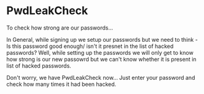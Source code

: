 # PwdLeakCheck
To check how strong are our passwords...

In General, while signing up we setup our passwords but we need to think - Is this password good enough/ isn't it presnet in the list of hacked passwords?
Well, while setting up the passwords we will only get to know how strong is our new passowrd but we can't know whether it is present in list of hacked passwords.

Don't worry, we have PwdLeakCheck now... Just enter your password and check how many times it had been hacked.
